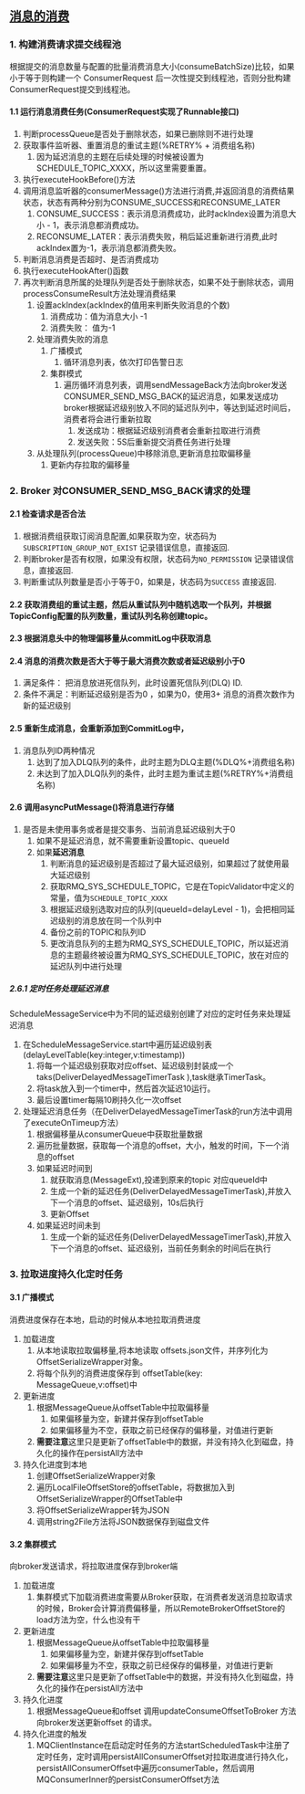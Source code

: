 ## [消息的消费](https://www.cnblogs.com/shanml/p/16513229.html)
### 1. 构建消费请求提交线程池
根据提交的消息数量与配置的批量消费消息大小(consumeBatchSize)比较，如果小于等于则构建一个 ConsumerRequest 后一次性提交到线程池，否则分批构建ConsumerRequest提交到线程池。
#### 1.1 运行消息消费任务(ConsumerRequest实现了Runnable接口)
1. 判断processQueue是否处于删除状态，如果已删除则不进行处理
2. 获取事件监听器、重置消息的重试主题(%RETRY% + 消费组名称)
   1. 因为延迟消息的主题在后续处理的时候被设置为SCHEDULE_TOPIC_XXXX，所以这里需要重置。
3. 执行executeHookBefore()方法
4. 调用消息监听器的consumerMessage()方法进行消费,并返回消息的消费结果状态，状态有两种分别为CONSUME_SUCCESS和RECONSUME_LATER
   1. CONSUME_SUCCESS：表示消息消费成功，此时ackIndex设置为消息大小 - 1，表示消息都消费成功。
   2. RECONSUME_LATER：表示消费失败，稍后延迟重新进行消费,此时ackIndex置为-1，表示消息都消费失败。
5. 判断消息消费是否超时、是否消费成功
6. 执行executeHookAfter()函数
7. 再次判断消息所属的处理队列是否处于删除状态，如果不处于删除状态，调用processConsumeResult方法处理消费结果
   1. 设置ackIndex(ackIndex的值用来判断失败消息的个数)
      1. 消费成功：值为消息大小 -1
      2. 消费失败： 值为-1
   2. 处理消费失败的消息
      1. 广播模式
         1. 循环消息列表，依次打印告警日志
      2. 集群模式
         1. 遍历循环消息列表，调用sendMessageBack方法向broker发送CONSUMER_SEND_MSG_BACK的延迟消息，如果发送成功broker根据延迟级别放入不同的延迟队列中，等达到延迟时间后，消费者将会进行重新拉取
            1. 发送成功：根据延迟级别消费者会重新拉取进行消费
            2. 发送失败：5S后重新提交消费任务进行处理
   3. 从处理队列(processQueue)中移除消息,更新消息拉取偏移量
      1. 更新内存拉取的偏移量
   
### 2. Broker 对CONSUMER_SEND_MSG_BACK请求的处理
#### 2.1 检查请求是否合法
1. 根据消费组获取订阅消息配置,如果获取为空，状态码为`SUBSCRIPTION_GROUP_NOT_EXIST` 记录错误信息，直接返回.
2. 判断broker是否有权限，如果没有权限，状态码为`NO_PERMISSION` 记录错误信息，直接返回.
2. 判断重试队列数量是否小于等于0，如果是，状态码为`SUCCESS` 直接返回.
#### 2.2 获取消费组的重试主题，然后从重试队列中随机选取一个队列，并根据TopicConfig配置的队列数量，重试队列名称创建topic。
#### 2.3 根据消息头中的物理偏移量从commitLog中获取消息
#### 2.4 消息的消费次数是否大于等于最大消费次数或者延迟级别小于0 
1. 满足条件： 把消息放进死信队列，此时设置死信队列(DLQ) ID.
2. 条件不满足：判断延迟级别是否为0 ，如果为0，使用3+ 消息的消费次数作为新的延迟级别
#### 2.5 重新生成消息，会重新添加到CommitLog中，
1. 消息队列ID两种情况
   1. 达到了加入DLQ队列的条件，此时主题为DLQ主题(%DLQ%+消费组名称)
   2. 未达到了加入DLQ队列的条件，此时主题为重试主题(%RETRY%+消费组名称)
#### 2.6 调用asyncPutMessage()将消息进行存储
1. 是否是未使用事务或者是提交事务、当前消息延迟级别大于0
   1. 如果不是延迟消息，就不需要重新设置topic、queueId
   2. 如果**延迟消息** 
      1. 判断消息的延迟级别是否超过了最大延迟级别，如果超过了就使用最大延迟级别
      2. 获取RMQ_SYS_SCHEDULE_TOPIC，它是在TopicValidator中定义的常量，值为`SCHEDULE_TOPIC_XXXX`
      3. 根据延迟级别选取对应的队列(queueId=delayLevel - 1)，会把相同延迟级别的消息放在同一个队列中
      4. 备份之前的TOPIC和队列ID
      5. 更改消息队列的主题为RMQ_SYS_SCHEDULE_TOPIC，所以延迟消息的主题最终被设置为RMQ_SYS_SCHEDULE_TOPIC，放在对应的延迟队列中进行处理
##### 2.6.1 定时任务处理延迟消息
ScheduleMessageService中为不同的延迟级别创建了对应的定时任务来处理延迟消息
1. 在ScheduleMessageService.start中遍历延迟级别表(delayLevelTable(key:integer,v:timestamp))
   1. 将每一个延迟级别获取对应offset、延迟级别封装成一个taks(DeliverDelayedMessageTimerTask ),task继承TimerTask。
   2. 将task放入到一个timer中，然后首次延迟10运行。
   3. 最后设置timer每隔10刷持久化一次offset
2. 处理延迟消息任务（在DeliverDelayedMessageTimerTask的run方法中调用了executeOnTimeup方法）
   1. 根据偏移量从consumerQueue中获取批量数据
   2. 遍历批量数据，获取每一个消息的offset，大小，触发的时间，下一个消息的offset
   3. 如果延迟时间到
      1. 就获取消息(MessageExt),投递到原来的topic 对应queueId中
      2. 生成一个新的延迟任务(DeliverDelayedMessageTimerTask),并放入下一个消息的offset、延迟级别，10s后执行
      3. 更新Offset
   4. 如果延迟时间未到
      1. 生成一个新的延迟任务(DeliverDelayedMessageTimerTask),并放入下一个消息的offset、延迟级别，当前任务剩余的时间后在执行


### 3. 拉取进度持久化定时任务
#### 3.1 广播模式
消费进度保存在本地，启动的时候从本地拉取消费进度
1. 加载进度
   1. 从本地读取拉取偏移量,将本地读取 offsets.json文件，并序列化为OffsetSerializeWrapper对象。
   2. 将每个队列的消费进度保存到 offsetTable(key: MessageQueue,v:offset)中
2. 更新进度
   1. 根据MessageQueue从offsetTable中拉取偏移量
      1. 如果偏移量为空，新建并保存到offsetTable
      2. 如果偏移量为不空，获取之前已经保存的偏移量，对值进行更新
   2. **需要注意**这里只是更新了offsetTable中的数据，并没有持久化到磁盘，持久化的操作在persistAll方法中
3. 持久化进度到本地
   1. 创建OffsetSerializeWrapper对象
   2. 遍历LocalFileOffsetStore的offsetTable，将数据加入到OffsetSerializeWrapper的OffsetTable中
   3. 将OffsetSerializeWrapper转为JSON
   4. 调用string2File方法将JSON数据保存到磁盘文件

#### 3.2 集群模式
向broker发送请求，将拉取进度保存到broker端
1. 加载进度
   1. 集群模式下加载消费进度需要从Broker获取，在消费者发送消息拉取请求的时候，Broker会计算消费偏移量，所以RemoteBrokerOffsetStore的load方法为空，什么也没有干
2. 更新进度
   1. 根据MessageQueue从offsetTable中拉取偏移量
      1. 如果偏移量为空，新建并保存到offsetTable
      2. 如果偏移量为不空，获取之前已经保存的偏移量，对值进行更新
   2. **需要注意**这里只是更新了offsetTable中的数据，并没有持久化到磁盘，持久化的操作在persistAll方法中
3. 持久化进度
   1. 根据MessageQueue和offset 调用updateConsumeOffsetToBroker 方法向broker发送更新offset 的请求。
4. 持久化进度的触发
   1. MQClientInstance在启动定时任务的方法startScheduledTask中注册了定时任务，定时调用persistAllConsumerOffset对拉取进度进行持久化，persistAllConsumerOffset中遍历consumerTable，然后调用MQConsumerInner的persistConsumerOffset方法





